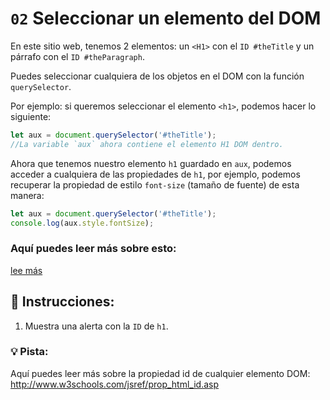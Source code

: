 # `02` Seleccionar un elemento del DOM 

En este sitio web, tenemos 2 elementos: un `<H1>` con el `ID #theTitle` y un párrafo con el `ID #theParagraph`.

Puedes seleccionar cualquiera de los objetos en el DOM con la función `querySelector`. 

Por ejemplo: si queremos seleccionar el elemento `<h1>`, podemos hacer lo siguiente:

```js
let aux = document.querySelector('#theTitle');
//La variable `aux` ahora contiene el elemento H1 DOM dentro.
```

Ahora que tenemos nuestro elemento `h1` guardado en `aux`, podemos acceder a cualquiera de las propiedades de `h1`, por ejemplo, podemos recuperar la propiedad de estilo `font-size` (tamaño de fuente) de esta manera:

```js
let aux = document.querySelector('#theTitle');
console.log(aux.style.fontSize);
```

### Aquí puedes leer más sobre esto:

 [lee más](https://www.w3schools.com/jsref/prop_style_fontsize.asp)

## 📝 Instrucciones:

1. Muestra una alerta con la `ID` de `h1`.

### 💡 Pista:

Aquí puedes leer más sobre la propiedad id de cualquier elemento DOM: http://www.w3schools.com/jsref/prop_html_id.asp
